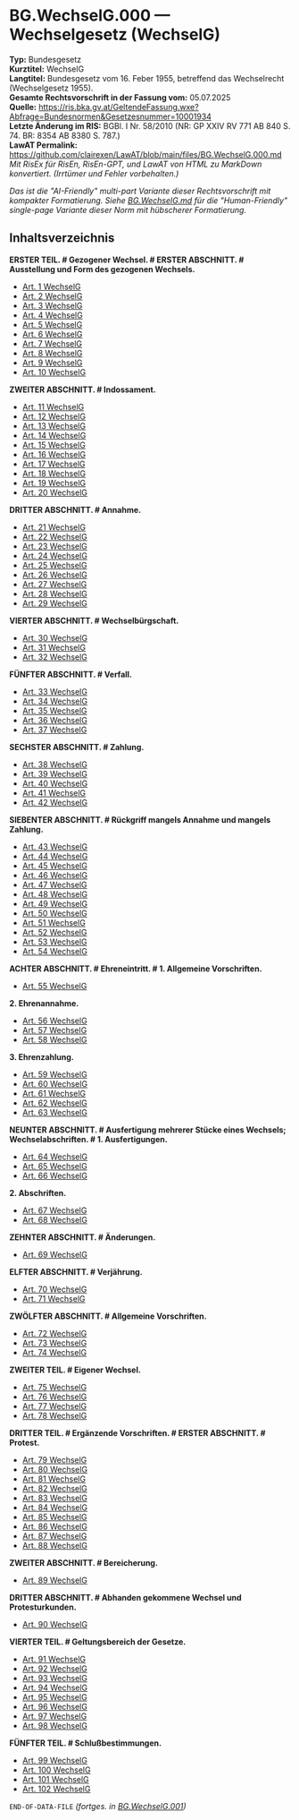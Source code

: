 # BG.WechselG.000 — Wechselgesetz (WechselG)
**Typ:** Bundesgesetz  
**Kurztitel:** WechselG  
**Langtitel:** Bundesgesetz vom 16. Feber 1955, betreffend das Wechselrecht (Wechselgesetz 1955).  
**Gesamte Rechtsvorschrift in der Fassung vom:** 05.07.2025  
**Quelle:** https://ris.bka.gv.at/GeltendeFassung.wxe?Abfrage=Bundesnormen&Gesetzesnummer=10001934  
**Letzte Änderung im RIS:** BGBl. I Nr. 58/2010 (NR: GP XXIV RV 771 AB 840 S. 74. BR: 8354 AB 8380 S. 787.)  
**LawAT Permalink:** https://github.com/clairexen/LawAT/blob/main/files/BG.WechselG.000.md  
*Mit RisEx für RisEn, RisEn-GPT, und LawAT von HTML zu MarkDown konvertiert. (Irrtümer und Fehler vorbehalten.)*

*Das ist die "AI-Friendly" multi-part Variante dieser Rechtsvorschrift mit kompakter Formatierung. Siehe [BG.WechselG.md](BG.WechselG.md) für die "Human-Friendly" single-page Variante dieser Norm mit hübscherer Formatierung.*

## Inhaltsverzeichnis

**ERSTER TEIL. # Gezogener Wechsel. # ERSTER ABSCHNITT. # Ausstellung und Form des gezogenen Wechsels.**  
* [Art. 1 WechselG](BG.WechselG.001.md#art-1-wechselg)  
* [Art. 2 WechselG](BG.WechselG.001.md#art-2-wechselg)  
* [Art. 3 WechselG](BG.WechselG.001.md#art-3-wechselg)  
* [Art. 4 WechselG](BG.WechselG.001.md#art-4-wechselg)  
* [Art. 5 WechselG](BG.WechselG.001.md#art-5-wechselg)  
* [Art. 6 WechselG](BG.WechselG.001.md#art-6-wechselg)  
* [Art. 7 WechselG](BG.WechselG.001.md#art-7-wechselg)  
* [Art. 8 WechselG](BG.WechselG.001.md#art-8-wechselg)  
* [Art. 9 WechselG](BG.WechselG.001.md#art-9-wechselg)  
* [Art. 10 WechselG](BG.WechselG.001.md#art-10-wechselg)

**ZWEITER ABSCHNITT. # Indossament.**  
* [Art. 11 WechselG](BG.WechselG.001.md#art-11-wechselg)  
* [Art. 12 WechselG](BG.WechselG.001.md#art-12-wechselg)  
* [Art. 13 WechselG](BG.WechselG.001.md#art-13-wechselg)  
* [Art. 14 WechselG](BG.WechselG.001.md#art-14-wechselg)  
* [Art. 15 WechselG](BG.WechselG.001.md#art-15-wechselg)  
* [Art. 16 WechselG](BG.WechselG.001.md#art-16-wechselg)  
* [Art. 17 WechselG](BG.WechselG.001.md#art-17-wechselg)  
* [Art. 18 WechselG](BG.WechselG.001.md#art-18-wechselg)  
* [Art. 19 WechselG](BG.WechselG.001.md#art-19-wechselg)  
* [Art. 20 WechselG](BG.WechselG.001.md#art-20-wechselg)

**DRITTER ABSCHNITT. # Annahme.**  
* [Art. 21 WechselG](BG.WechselG.001.md#art-21-wechselg)  
* [Art. 22 WechselG](BG.WechselG.001.md#art-22-wechselg)  
* [Art. 23 WechselG](BG.WechselG.001.md#art-23-wechselg)  
* [Art. 24 WechselG](BG.WechselG.001.md#art-24-wechselg)  
* [Art. 25 WechselG](BG.WechselG.001.md#art-25-wechselg)  
* [Art. 26 WechselG](BG.WechselG.001.md#art-26-wechselg)  
* [Art. 27 WechselG](BG.WechselG.001.md#art-27-wechselg)  
* [Art. 28 WechselG](BG.WechselG.001.md#art-28-wechselg)  
* [Art. 29 WechselG](BG.WechselG.001.md#art-29-wechselg)

**VIERTER ABSCHNITT. # Wechselbürgschaft.**  
* [Art. 30 WechselG](BG.WechselG.001.md#art-30-wechselg)  
* [Art. 31 WechselG](BG.WechselG.001.md#art-31-wechselg)  
* [Art. 32 WechselG](BG.WechselG.001.md#art-32-wechselg)

**FÜNFTER ABSCHNITT. # Verfall.**  
* [Art. 33 WechselG](BG.WechselG.001.md#art-33-wechselg)  
* [Art. 34 WechselG](BG.WechselG.001.md#art-34-wechselg)  
* [Art. 35 WechselG](BG.WechselG.001.md#art-35-wechselg)  
* [Art. 36 WechselG](BG.WechselG.001.md#art-36-wechselg)  
* [Art. 37 WechselG](BG.WechselG.001.md#art-37-wechselg)

**SECHSTER ABSCHNITT. # Zahlung.**  
* [Art. 38 WechselG](BG.WechselG.001.md#art-38-wechselg)  
* [Art. 39 WechselG](BG.WechselG.001.md#art-39-wechselg)  
* [Art. 40 WechselG](BG.WechselG.001.md#art-40-wechselg)  
* [Art. 41 WechselG](BG.WechselG.001.md#art-41-wechselg)  
* [Art. 42 WechselG](BG.WechselG.001.md#art-42-wechselg)

**SIEBENTER ABSCHNITT. # Rückgriff mangels Annahme und mangels Zahlung.**  
* [Art. 43 WechselG](BG.WechselG.002.md#art-43-wechselg)  
* [Art. 44 WechselG](BG.WechselG.002.md#art-44-wechselg)  
* [Art. 45 WechselG](BG.WechselG.002.md#art-45-wechselg)  
* [Art. 46 WechselG](BG.WechselG.002.md#art-46-wechselg)  
* [Art. 47 WechselG](BG.WechselG.002.md#art-47-wechselg)  
* [Art. 48 WechselG](BG.WechselG.002.md#art-48-wechselg)  
* [Art. 49 WechselG](BG.WechselG.002.md#art-49-wechselg)  
* [Art. 50 WechselG](BG.WechselG.002.md#art-50-wechselg)  
* [Art. 51 WechselG](BG.WechselG.002.md#art-51-wechselg)  
* [Art. 52 WechselG](BG.WechselG.002.md#art-52-wechselg)  
* [Art. 53 WechselG](BG.WechselG.002.md#art-53-wechselg)  
* [Art. 54 WechselG](BG.WechselG.002.md#art-54-wechselg)

**ACHTER ABSCHNITT. # Ehreneintritt. # 1. Allgemeine Vorschriften.**  
* [Art. 55 WechselG](BG.WechselG.002.md#art-55-wechselg)

**2. Ehrenannahme.**  
* [Art. 56 WechselG](BG.WechselG.002.md#art-56-wechselg)  
* [Art. 57 WechselG](BG.WechselG.002.md#art-57-wechselg)  
* [Art. 58 WechselG](BG.WechselG.002.md#art-58-wechselg)

**3. Ehrenzahlung.**  
* [Art. 59 WechselG](BG.WechselG.002.md#art-59-wechselg)  
* [Art. 60 WechselG](BG.WechselG.002.md#art-60-wechselg)  
* [Art. 61 WechselG](BG.WechselG.002.md#art-61-wechselg)  
* [Art. 62 WechselG](BG.WechselG.002.md#art-62-wechselg)  
* [Art. 63 WechselG](BG.WechselG.002.md#art-63-wechselg)

**NEUNTER ABSCHNITT. # Ausfertigung mehrerer Stücke eines Wechsels; Wechselabschriften. # 1. Ausfertigungen.**  
* [Art. 64 WechselG](BG.WechselG.002.md#art-64-wechselg)  
* [Art. 65 WechselG](BG.WechselG.002.md#art-65-wechselg)  
* [Art. 66 WechselG](BG.WechselG.002.md#art-66-wechselg)

**2. Abschriften.**  
* [Art. 67 WechselG](BG.WechselG.002.md#art-67-wechselg)  
* [Art. 68 WechselG](BG.WechselG.002.md#art-68-wechselg)

**ZEHNTER ABSCHNITT. # Änderungen.**  
* [Art. 69 WechselG](BG.WechselG.002.md#art-69-wechselg)

**ELFTER ABSCHNITT. # Verjährung.**  
* [Art. 70 WechselG](BG.WechselG.002.md#art-70-wechselg)  
* [Art. 71 WechselG](BG.WechselG.002.md#art-71-wechselg)

**ZWÖLFTER ABSCHNITT. # Allgemeine Vorschriften.**  
* [Art. 72 WechselG](BG.WechselG.002.md#art-72-wechselg)  
* [Art. 73 WechselG](BG.WechselG.002.md#art-73-wechselg)  
* [Art. 74 WechselG](BG.WechselG.002.md#art-74-wechselg)

**ZWEITER TEIL. # Eigener Wechsel.**  
* [Art. 75 WechselG](BG.WechselG.002.md#art-75-wechselg)  
* [Art. 76 WechselG](BG.WechselG.002.md#art-76-wechselg)  
* [Art. 77 WechselG](BG.WechselG.002.md#art-77-wechselg)  
* [Art. 78 WechselG](BG.WechselG.002.md#art-78-wechselg)

**DRITTER TEIL. # Ergänzende Vorschriften. # ERSTER ABSCHNITT. # Protest.**  
* [Art. 79 WechselG](BG.WechselG.003.md#art-79-wechselg)  
* [Art. 80 WechselG](BG.WechselG.003.md#art-80-wechselg)  
* [Art. 81 WechselG](BG.WechselG.003.md#art-81-wechselg)  
* [Art. 82 WechselG](BG.WechselG.003.md#art-82-wechselg)  
* [Art. 83 WechselG](BG.WechselG.003.md#art-83-wechselg)  
* [Art. 84 WechselG](BG.WechselG.003.md#art-84-wechselg)  
* [Art. 85 WechselG](BG.WechselG.003.md#art-85-wechselg)  
* [Art. 86 WechselG](BG.WechselG.003.md#art-86-wechselg)  
* [Art. 87 WechselG](BG.WechselG.003.md#art-87-wechselg)  
* [Art. 88 WechselG](BG.WechselG.003.md#art-88-wechselg)

**ZWEITER ABSCHNITT. # Bereicherung.**  
* [Art. 89 WechselG](BG.WechselG.003.md#art-89-wechselg)

**DRITTER ABSCHNITT. # Abhanden gekommene Wechsel und Protesturkunden.**  
* [Art. 90 WechselG](BG.WechselG.003.md#art-90-wechselg)

**VIERTER TEIL. # Geltungsbereich der Gesetze.**  
* [Art. 91 WechselG](BG.WechselG.003.md#art-91-wechselg)  
* [Art. 92 WechselG](BG.WechselG.003.md#art-92-wechselg)  
* [Art. 93 WechselG](BG.WechselG.003.md#art-93-wechselg)  
* [Art. 94 WechselG](BG.WechselG.003.md#art-94-wechselg)  
* [Art. 95 WechselG](BG.WechselG.003.md#art-95-wechselg)  
* [Art. 96 WechselG](BG.WechselG.003.md#art-96-wechselg)  
* [Art. 97 WechselG](BG.WechselG.003.md#art-97-wechselg)  
* [Art. 98 WechselG](BG.WechselG.003.md#art-98-wechselg)

**FÜNFTER TEIL. # Schlußbestimmungen.**  
* [Art. 99 WechselG](BG.WechselG.003.md#art-99-wechselg)  
* [Art. 100 WechselG](BG.WechselG.003.md#art-100-wechselg)  
* [Art. 101 WechselG](BG.WechselG.003.md#art-101-wechselg)  
* [Art. 102 WechselG](BG.WechselG.003.md#art-102-wechselg)

`END-OF-DATA-FILE` *(fortges. in [BG.WechselG.001](BG.WechselG.001.md))*
